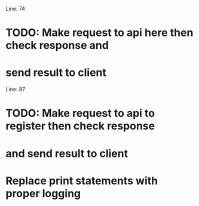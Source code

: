 Line: 74
# TODO: Make request to api here then check response and
# send result to client 

Line: 87
# TODO: Make request to api to register then check response
# and send result to client

# Replace print statements with proper logging
